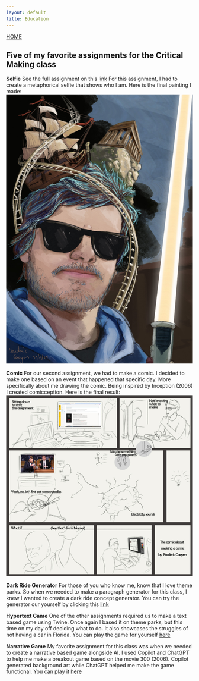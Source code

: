 ```yaml
---
layout: default 
title: Education
---
```


[HOME](/Portfolio_FredericCaeyers/)


## Five of my favorite assignments for the Critical Making class

**Selfie**
See the full assignment on this [link](https://fredericcaeyers.artstation.com/projects/VJOa3X)
For this assignment, I had to create a metaphorical selfie that shows who I am.
Here is the final painting I made:
![Featured Image](/assets/FinalSelfieV2.jpg)


**Comic**
For our second assignment, we had to make a comic. I decided to make one based on an event that happened that specific day. More specifically about me drawing the comic. Being inspired by Inception (2006) I created comicception.
Here is the final result:
![Featured Image](/assets/Assignment2_Comic_Final.jpg)


**Dark Ride Generator**
For those of you who know me, know that I love theme parks. So when we needed to make a paragraph generator for this class, I knew I wanted to create a dark ride concept generator. 
You can try the generator our yourself by clicking this [link](https://fre1509.itch.io/dark-ride-concept-generator)


**Hypertext Game**
One of the other assignments required us to make a text based game using Twine. Once again I based it on theme parks, but this time on my day off deciding what to do. It also showcases the struggles of not having a car in Florida.
You can play the game for yourself [here](https://fre1509.itch.io/a-day-off)


**Narrative Game**
My favorite assignment for this class was when we needed to create a narrative based game alongside AI. I used Copilot and ChatGPT to help me make a breakout game based on the movie 300 (2006). Copilot generated background art while ChatGPT helped me make the game functional. 
You can play it [here](https://openprocessing.org/sketch/2232925/)